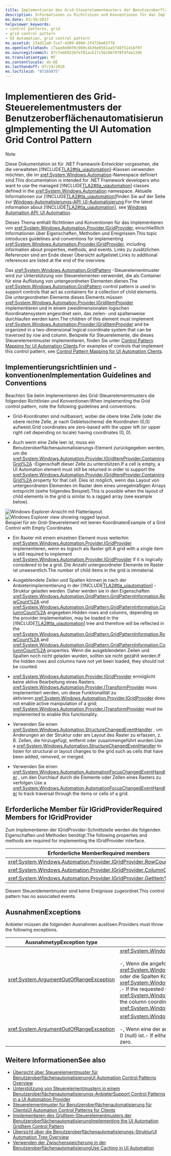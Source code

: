 ```yaml
---
title: Implementieren des Grid-Steuerelementmusters der Benutzeroberflächenautomatisierung
description: Informationen zu Richtlinien und Konventionen für das Implementieren des GridPattern Grid-Steuerelement Musters in der Benutzeroberflächen Automatisierung. Erfahren Sie, wie Sie die IGridProvider-Schnittstelle implementieren.
ms.date: 03/30/2017
helpviewer_keywords:
- control patterns, grid
- grid control pattern
- UI Automation, grid control pattern
ms.assetid: 234d11a0-7ce7-4309-8989-2f4720e02f78
ms.openlocfilehash: c7aae8e8070c989c4b36e0581aa5f48f51416f97
ms.sourcegitcommit: 87cfeb69226fef01acb17c56c86f978f4f4a13db
ms.translationtype: MT
ms.contentlocale: de-DE
ms.lasthandoff: 07/24/2020
ms.locfileid: "87165875"
---
```

# <a name="implementing-the-ui-automation-grid-control-pattern"></a><span data-ttu-id="61922-104">Implementieren des Grid-Steuerelementmusters der Benutzeroberflächenautomatisierung</span><span class="sxs-lookup"><span data-stu-id="61922-104">Implementing the UI Automation Grid Control Pattern</span></span>
> [!NOTE]
> <span data-ttu-id="61922-105">Diese Dokumentation ist für .NET Framework-Entwickler vorgesehen, die die verwalteten [!INCLUDE[TLA2#tla_uiautomation](../../../includes/tla2sharptla-uiautomation-md.md)]-Klassen verwenden möchten, die im <xref:System.Windows.Automation>-Namespace definiert sind.</span><span class="sxs-lookup"><span data-stu-id="61922-105">This documentation is intended for .NET Framework developers who want to use the managed [!INCLUDE[TLA2#tla_uiautomation](../../../includes/tla2sharptla-uiautomation-md.md)] classes defined in the <xref:System.Windows.Automation> namespace.</span></span> <span data-ttu-id="61922-106">Aktuelle Informationen zur [!INCLUDE[TLA2#tla_uiautomation](../../../includes/tla2sharptla-uiautomation-md.md)]finden Sie auf der Seite zur [Windows-Automatisierungs-API: UI-Automatisierung](/windows/win32/winauto/entry-uiauto-win32).</span><span class="sxs-lookup"><span data-stu-id="61922-106">For the latest information about [!INCLUDE[TLA2#tla_uiautomation](../../../includes/tla2sharptla-uiautomation-md.md)], see [Windows Automation API: UI Automation](/windows/win32/winauto/entry-uiauto-win32).</span></span>  
  
 <span data-ttu-id="61922-107">Dieses Thema enthält Richtlinien und Konventionen für das Implementieren von <xref:System.Windows.Automation.Provider.IGridProvider>, einschließlich Informationen über Eigenschaften, Methoden und Ereignissen.</span><span class="sxs-lookup"><span data-stu-id="61922-107">This topic introduces guidelines and conventions for implementing <xref:System.Windows.Automation.Provider.IGridProvider>, including information about properties, methods, and events.</span></span> <span data-ttu-id="61922-108">Links zu zusätzlichen Referenzen sind am Ende dieser Übersicht aufgelistet.</span><span class="sxs-lookup"><span data-stu-id="61922-108">Links to additional references are listed at the end of the overview.</span></span>  
  
 <span data-ttu-id="61922-109">Das <xref:System.Windows.Automation.GridPattern> -Steuerelementmuster wird zur Unterstützung von Steuerelementen verwendet, die als Container für eine Auflistung von untergeordneten Elementen dienen.</span><span class="sxs-lookup"><span data-stu-id="61922-109">The <xref:System.Windows.Automation.GridPattern> control pattern is used to support controls that act as containers for a collection of child elements.</span></span> <span data-ttu-id="61922-110">Die untergeordneten Elemente dieses Elements müssen <xref:System.Windows.Automation.Provider.IGridItemProvider> implementieren und in einem zweidimensionalen logischen Koordinatensystem angeordnet sein, das zeilen- und spaltenweise durchlaufen werden kann.</span><span class="sxs-lookup"><span data-stu-id="61922-110">The children of this element must implement <xref:System.Windows.Automation.Provider.IGridItemProvider> and be organized in a two-dimensional logical coordinate system that can be traversed by row and column.</span></span> <span data-ttu-id="61922-111">Beispiele für Steuerelemente, die dieses Steuerelementmuster implementieren, finden Sie unter [Control Pattern Mapping for UI Automation Clients](control-pattern-mapping-for-ui-automation-clients.md).</span><span class="sxs-lookup"><span data-stu-id="61922-111">For examples of controls that implement this control pattern, see [Control Pattern Mapping for UI Automation Clients](control-pattern-mapping-for-ui-automation-clients.md).</span></span>  
  
<a name="Implementation_Guidelines_and_Conventions"></a>
## <a name="implementation-guidelines-and-conventions"></a><span data-ttu-id="61922-112">Implementierungsrichtlinien und -konventionen</span><span class="sxs-lookup"><span data-stu-id="61922-112">Implementation Guidelines and Conventions</span></span>  
 <span data-ttu-id="61922-113">Beachten Sie beim Implementieren des Grid-Steuerelementmusters die folgenden Richtlinien und Konventionen:</span><span class="sxs-lookup"><span data-stu-id="61922-113">When implementing the Grid control pattern, note the following guidelines and conventions:</span></span>  
  
- <span data-ttu-id="61922-114">Grid-Koordinaten sind nullbasiert, wobei die obere linke Zelle (oder die obere rechte Zelle, je nach Gebietsschema) die Koordinaten (0,0) aufweist.</span><span class="sxs-lookup"><span data-stu-id="61922-114">Grid coordinates are zero-based with the upper left (or upper right cell depending on locale) having coordinates (0, 0).</span></span>  
  
- <span data-ttu-id="61922-115">Auch wenn eine Zelle leer ist, muss ein Benutzeroberflächenautomatisierungs-Element zurückgegeben werden, um die <xref:System.Windows.Automation.Provider.IGridItemProvider.ContainingGrid%2A> -Eigenschaft dieser Zelle zu unterstützen.</span><span class="sxs-lookup"><span data-stu-id="61922-115">If a cell is empty, a UI Automation element must still be returned in order to support the <xref:System.Windows.Automation.Provider.IGridItemProvider.ContainingGrid%2A> property for that cell.</span></span> <span data-ttu-id="61922-116">Dies ist möglich, wenn das Layout von untergeordneten Elementen im Raster dem eines unregelmäßigen Arrays entspricht (siehe folgendes Beispiel).</span><span class="sxs-lookup"><span data-stu-id="61922-116">This is possible when the layout of child elements in the grid is similar to a ragged array (see example below).</span></span>  
  
 <span data-ttu-id="61922-117">![Windows-Explorer-Ansicht mit Flatterlayout.](./media/uia-gridpattern-ragged-array.PNG "UIA_GridPattern_Ragged_Array")</span><span class="sxs-lookup"><span data-stu-id="61922-117">![Windows Explorer view showing ragged layout.](./media/uia-gridpattern-ragged-array.PNG "UIA_GridPattern_Ragged_Array")</span></span>  
<span data-ttu-id="61922-118">Beispiel für ein Grid-Steuerelement mit leeren Koordinaten</span><span class="sxs-lookup"><span data-stu-id="61922-118">Example of a Grid Control with Empty Coordinates</span></span>  
  
- <span data-ttu-id="61922-119">Ein Raster mit einem einzelnen Element muss weiterhin <xref:System.Windows.Automation.Provider.IGridProvider> implementieren, wenn es logisch als Raster gilt.</span><span class="sxs-lookup"><span data-stu-id="61922-119">A grid with a single item is still required to implement <xref:System.Windows.Automation.Provider.IGridProvider> if it is logically considered to be a grid.</span></span> <span data-ttu-id="61922-120">Die Anzahl untergeordneter Elemente im Raster ist unwesentlich.</span><span class="sxs-lookup"><span data-stu-id="61922-120">The number of child items in the grid is immaterial.</span></span>  
  
- <span data-ttu-id="61922-121">Ausgeblendete Zeilen und Spalten können je nach der Anbieterimplementierung in der [!INCLUDE[TLA2#tla_uiautomation](../../../includes/tla2sharptla-uiautomation-md.md)] -Struktur geladen werden. Daher werden sie in den Eigenschaften <xref:System.Windows.Automation.GridPattern.GridPatternInformation.RowCount%2A> und <xref:System.Windows.Automation.GridPattern.GridPatternInformation.ColumnCount%2A> angegeben.</span><span class="sxs-lookup"><span data-stu-id="61922-121">Hidden rows and columns, depending on the provider implementation, may be loaded in the [!INCLUDE[TLA2#tla_uiautomation](../../../includes/tla2sharptla-uiautomation-md.md)] tree and therefore will be reflected in the <xref:System.Windows.Automation.GridPattern.GridPatternInformation.RowCount%2A> and <xref:System.Windows.Automation.GridPattern.GridPatternInformation.ColumnCount%2A> properties.</span></span> <span data-ttu-id="61922-122">Wenn die ausgeblendeten Zeilen und Spalten noch nicht geladen wurden, sollten sie nicht gezählt werden.</span><span class="sxs-lookup"><span data-stu-id="61922-122">If the hidden rows and columns have not yet been loaded, they should not be counted.</span></span>  
  
- <span data-ttu-id="61922-123"><xref:System.Windows.Automation.Provider.IGridProvider> ermöglicht keine aktive Bearbeitung eines Rasters. <xref:System.Windows.Automation.Provider.ITransformProvider> muss implementiert werden, um diese Funktionalität zu aktivieren.</span><span class="sxs-lookup"><span data-stu-id="61922-123"><xref:System.Windows.Automation.Provider.IGridProvider> does not enable active manipulation of a grid; <xref:System.Windows.Automation.Provider.ITransformProvider> must be implemented to enable this functionality.</span></span>  
  
- <span data-ttu-id="61922-124">Verwenden Sie einen <xref:System.Windows.Automation.StructureChangedEventHandler> , um Änderungen an der Struktur oder am Layout des Raster zu erfassen, z. B. Zellen, die hinzugefügt, entfernt oder zusammengeführt wurden.</span><span class="sxs-lookup"><span data-stu-id="61922-124">Use a <xref:System.Windows.Automation.StructureChangedEventHandler> to listen for structural or layout changes to the grid such as cells that have been added, removed, or merged.</span></span>  
  
- <span data-ttu-id="61922-125">Verwenden Sie einen <xref:System.Windows.Automation.AutomationFocusChangedEventHandler> , um den Durchlauf durch die Elemente oder Zellen eines Rasters zu verfolgen.</span><span class="sxs-lookup"><span data-stu-id="61922-125">Use a <xref:System.Windows.Automation.AutomationFocusChangedEventHandler> to track traversal through the items or cells of a grid.</span></span>  
  
<a name="Required_Members_for_IGridProvider"></a>
## <a name="required-members-for-igridprovider"></a><span data-ttu-id="61922-126">Erforderliche Member für IGridProvider</span><span class="sxs-lookup"><span data-stu-id="61922-126">Required Members for IGridProvider</span></span>  
 <span data-ttu-id="61922-127">Zum Implementieren der IGridProvider-Schnittstelle werden die folgenden Eigenschaften und Methoden benötigt.</span><span class="sxs-lookup"><span data-stu-id="61922-127">The following properties and methods are required for implementing the IGridProvider interface.</span></span>  
  
|<span data-ttu-id="61922-128">Erforderliche Member</span><span class="sxs-lookup"><span data-stu-id="61922-128">Required members</span></span>|<span data-ttu-id="61922-129">type</span><span class="sxs-lookup"><span data-stu-id="61922-129">Type</span></span>|<span data-ttu-id="61922-130">Hinweise</span><span class="sxs-lookup"><span data-stu-id="61922-130">Notes</span></span>|  
|----------------------|----------|-----------|  
|<xref:System.Windows.Automation.Provider.IGridProvider.RowCount%2A>|<span data-ttu-id="61922-131">Eigenschaft</span><span class="sxs-lookup"><span data-stu-id="61922-131">Property</span></span>|<span data-ttu-id="61922-132">Keine</span><span class="sxs-lookup"><span data-stu-id="61922-132">None</span></span>|  
|<xref:System.Windows.Automation.Provider.IGridProvider.ColumnCount%2A>|<span data-ttu-id="61922-133">Eigenschaft</span><span class="sxs-lookup"><span data-stu-id="61922-133">Property</span></span>|<span data-ttu-id="61922-134">Keine</span><span class="sxs-lookup"><span data-stu-id="61922-134">None</span></span>|  
|<xref:System.Windows.Automation.Provider.IGridProvider.GetItem%2A>|<span data-ttu-id="61922-135">Methode</span><span class="sxs-lookup"><span data-stu-id="61922-135">Method</span></span>|<span data-ttu-id="61922-136">Keine</span><span class="sxs-lookup"><span data-stu-id="61922-136">None</span></span>|  
  
 <span data-ttu-id="61922-137">Diesem Steuerelementmuster sind keine Ereignisse zugeordnet.</span><span class="sxs-lookup"><span data-stu-id="61922-137">This control pattern has no associated events.</span></span>  
  
<a name="Exceptions"></a>
## <a name="exceptions"></a><span data-ttu-id="61922-138">Ausnahmen</span><span class="sxs-lookup"><span data-stu-id="61922-138">Exceptions</span></span>  
 <span data-ttu-id="61922-139">Anbieter müssen die folgenden Ausnahmen auslösen.</span><span class="sxs-lookup"><span data-stu-id="61922-139">Providers must throw the following exceptions.</span></span>  
  
|<span data-ttu-id="61922-140">Ausnahmetyp</span><span class="sxs-lookup"><span data-stu-id="61922-140">Exception type</span></span>|<span data-ttu-id="61922-141">Bedingung</span><span class="sxs-lookup"><span data-stu-id="61922-141">Condition</span></span>|  
|--------------------|---------------|  
|<xref:System.ArgumentOutOfRangeException>|<xref:System.Windows.Automation.Provider.IGridProvider.GetItem%2A><br /><br /> <span data-ttu-id="61922-142">-, Wenn die angeforderte Zeilen Koordinate größer als ist <xref:System.Windows.Automation.Provider.IGridProvider.RowCount%2A> oder die Spalten Koordinate größer als ist <xref:System.Windows.Automation.Provider.IGridProvider.ColumnCount%2A> .</span><span class="sxs-lookup"><span data-stu-id="61922-142">-   If the requested row coordinate is larger than the <xref:System.Windows.Automation.Provider.IGridProvider.RowCount%2A> or the column coordinate is larger than the <xref:System.Windows.Automation.Provider.IGridProvider.ColumnCount%2A>.</span></span>|  
|<xref:System.ArgumentOutOfRangeException>|<xref:System.Windows.Automation.Provider.IGridProvider.GetItem%2A><br /><br /> <span data-ttu-id="61922-143">-, Wenn eine der angeforderten Zeilen-oder Spalten Koordinaten kleiner als 0 (null) ist.</span><span class="sxs-lookup"><span data-stu-id="61922-143">-   If either of the requested row or column coordinates is less than zero.</span></span>|  
  
## <a name="see-also"></a><span data-ttu-id="61922-144">Weitere Informationen</span><span class="sxs-lookup"><span data-stu-id="61922-144">See also</span></span>

- [<span data-ttu-id="61922-145">Übersicht über Steuerelementmuster für Benutzeroberflächenautomatisierung</span><span class="sxs-lookup"><span data-stu-id="61922-145">UI Automation Control Patterns Overview</span></span>](ui-automation-control-patterns-overview.md)
- [<span data-ttu-id="61922-146">Unterstützung von Steuerelementmustern in einem Benutzeroberflächenautomatisierungs-Anbieter</span><span class="sxs-lookup"><span data-stu-id="61922-146">Support Control Patterns in a UI Automation Provider</span></span>](support-control-patterns-in-a-ui-automation-provider.md)
- [<span data-ttu-id="61922-147">Steuerelementmuster für Benutzeroberflächenautomatisierung für Clients</span><span class="sxs-lookup"><span data-stu-id="61922-147">UI Automation Control Patterns for Clients</span></span>](ui-automation-control-patterns-for-clients.md)
- [<span data-ttu-id="61922-148">Implementieren des GridItem-Steuerelementmusters der Benutzeroberflächenautomatisierung</span><span class="sxs-lookup"><span data-stu-id="61922-148">Implementing the UI Automation GridItem Control Pattern</span></span>](implementing-the-ui-automation-griditem-control-pattern.md)
- [<span data-ttu-id="61922-149">Übersicht über die Benutzeroberflächenautomatisierungs-Struktur</span><span class="sxs-lookup"><span data-stu-id="61922-149">UI Automation Tree Overview</span></span>](ui-automation-tree-overview.md)
- [<span data-ttu-id="61922-150">Verwenden der Zwischenspeicherung in der Benutzeroberflächenautomatisierung</span><span class="sxs-lookup"><span data-stu-id="61922-150">Use Caching in UI Automation</span></span>](use-caching-in-ui-automation.md)
